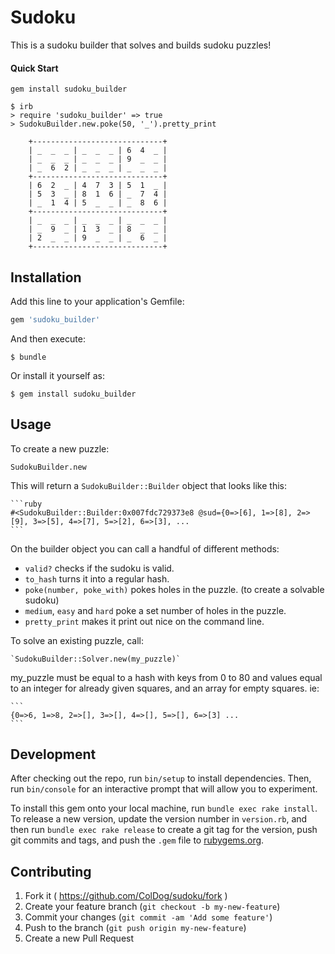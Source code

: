 # Sudoku

This is a sudoku builder that solves and builds sudoku puzzles!

#### Quick Start

`gem install sudoku_builder`

    $ irb
    > require 'sudoku_builder' => true
    > SudokuBuilder.new.poke(50, '_').pretty_print
```
	+-----------------------------+
	| _  _  _ | _  _  _ | 6  4  _ |
	| _  _  _ | _  _  _ | 9  _  _ |
	| _  6  2 | _  _  _ | _  _  _ |
	+-----------------------------+
	| 6  2  _ | 4  7  3 | 5  1  _ |
	| 5  3  _ | 8  1  6 | _  7  4 |
	| _  1  4 | 5  _  _ | _  8  6 |
	+-----------------------------+
	| _  _  _ | _  _  _ | _  _  _ |
	| _  9  _ | 1  3  _ | 8  _  _ |
	| 2  _  _ | 9  _  _ | _  6  _ |
	+-----------------------------+
```

## Installation

Add this line to your application's Gemfile:

```ruby
gem 'sudoku_builder'
```

And then execute:

    $ bundle

Or install it yourself as:

    $ gem install sudoku_builder

## Usage

To create a new puzzle:

`SudokuBuilder.new`

This will return a `SudokuBuilder::Builder` object that looks like this:

	```ruby
	#<SudokuBuilder::Builder:0x007fdc729373e8 @sud={0=>[6], 1=>[8], 2=>[9], 3=>[5], 4=>[7], 5=>[2], 6=>[3], ...
	```

On the builder object you can call a handful of different methods:

- `valid?` checks if the sudoku is valid.
- `to_hash` turns it into a regular hash.
- `poke(number, poke_with)` pokes holes in the puzzle. (to create a solvable sudoku)
- `medium`, `easy` and `hard` poke a set number of holes in the puzzle.
- `pretty_print` makes it print out nice on the command line.

To solve an existing puzzle, call:

	`SudokuBuilder::Solver.new(my_puzzle)`

my_puzzle must be equal to a hash with keys from 0 to 80 and values equal to an integer for already given squares, and an array for empty squares. ie:

	```
	{0=>6, 1=>8, 2=>[], 3=>[], 4=>[], 5=>[], 6=>[3] ...
	```

## Development

After checking out the repo, run `bin/setup` to install dependencies. Then, run `bin/console` for an interactive prompt that will allow you to experiment.

To install this gem onto your local machine, run `bundle exec rake install`. To release a new version, update the version number in `version.rb`, and then run `bundle exec rake release` to create a git tag for the version, push git commits and tags, and push the `.gem` file to [rubygems.org](https://rubygems.org).

## Contributing

1. Fork it ( https://github.com/ColDog/sudoku/fork )
2. Create your feature branch (`git checkout -b my-new-feature`)
3. Commit your changes (`git commit -am 'Add some feature'`)
4. Push to the branch (`git push origin my-new-feature`)
5. Create a new Pull Request

